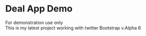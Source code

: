 # Deal App Demo
For demonstration use only
</br>
This is my latest project working with twitter Bootstrap v.Alpha 6
